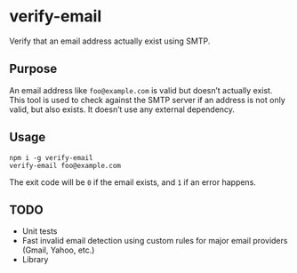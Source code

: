 # verify-email

Verify that an email address actually exist using SMTP.

## Purpose

An email address like `foo@example.com` is valid but doesn’t actually exist. This tool is used to check against the SMTP server if an address is not only valid, but also exists. It doesn’t use any external dependency.

## Usage

```
npm i -g verify-email
verify-email foo@example.com
```

The exit code will be `0` if the email exists, and `1` if an error happens.

## TODO

  * Unit tests
  * Fast invalid email detection using custom rules for major email providers (Gmail, Yahoo, etc.)
  * Library
